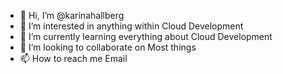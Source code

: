 - 👋 Hi, I’m @karinahallberg
- 👀 I’m interested in anything within Cloud Development
- 🌱 I’m currently learning everything about Cloud Development
- 💞️ I’m looking to collaborate on Most things
- 📫 How to reach me Email

<!---
karinahallberg/karinahallberg is a ✨ special ✨ repository because its `README.md` (this file) appears on your GitHub profile.
You can click the Preview link to take a look at your changes.
--->
